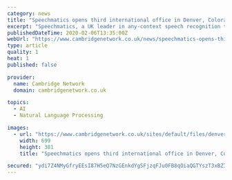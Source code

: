```yaml
---
category: news
title: "Speechmatics opens third international office in Denver, Colorado to enable more US businesses to innovate with voice"
excerpt: "Speechmatics, a UK leader in any-context speech recognition technology, has opened its first US office in Denver, Colorado to capitalize on major US export growth. It marks the Cambridge company’s third overseas office opening in three months, following its recent expansion into the Czech Republic and India, and caps a year which has seen the ..."
publishedDateTime: 2020-02-06T13:35:00Z
webUrl: "https://www.cambridgenetwork.co.uk/news/speechmatics-opens-third-international-office-denver-colorado-enable-more-us-businesses"
type: article
quality: 1
heat: 1
published: false

provider:
  name: Cambridge Network
  domain: cambridgenetwork.co.uk

topics:
  - AI
  - Natural Language Processing

images:
  - url: "https://www.cambridgenetwork.co.uk/sites/default/files/denver-790472_1280.jpg"
    width: 699
    height: 381
    title: "Speechmatics opens third international office in Denver, Colorado to enable more US businesses to innovate with voice"

secured: "ydi7Z4NMyGfryEEsI87H5eQ7NzGEnkdYgSFjzqFJu0FB8qOiaQGTYszT3xBZIvD/3UerUoTxvOSR9vEX4iC9Ehk7IhgDF+vXL7sM6ydGPp9cfwrUYpGQdD6ULLfHY99unhbd4JWwfnZHL9eckYStXHCKCOMtF7Mu2QK56UWOxTNSaLnYgDZlAx+QKk/MUsvmEc3n4y30LJ8F/FJkQk04xFeCsNJZKlcu8Y+50uh29H1KxzcwHIlmsD/dIxgjIWTMXrsLcc7YE86qnjWaxgjIyf7fBjq9og0bqE03r0KMEJ+qinU+IPGc/SIhc+1/UzWX;g3pt3pao52e+buH3Morn6g=="
---
```



